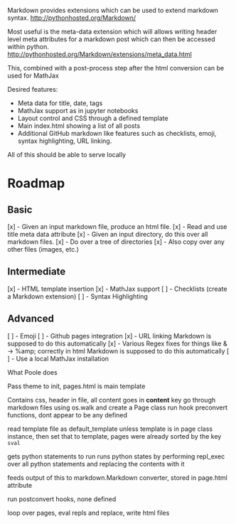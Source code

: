 Markdown provides extensions which can be used to extend markdown syntax.
http://pythonhosted.org/Markdown/

Most useful is the meta-data extension which will allows writing header level meta attributes for a markdown post which 
can then be accessed within python.
http://pythonhosted.org/Markdown/extensions/meta_data.html

This, combined with a post-process step after the html conversion can be used for MathJax

Desired features:
 - Meta data for title, date, tags
 - MathJax support as in jupyter notebooks
 - Layout control and CSS through a defined template
 - Main index.html showing a list of all posts
 - Additional GitHub markdown like features such as checklists, emoji, syntax highlighting, URL linking.
 
 All of this should be able to serve locally
 
 # Roadmap
 
## Basic
[x] - Given an input markdown file, produce an html file.
[x] - Read and use title meta data attribute
[x] - Given an input directory, do this over all markdown files.
[x] - Do over a tree of directories
[x] - Also copy over any other files (images, etc.)

## Intermediate
[x] - HTML template insertion
[x] - MathJax support
[ ] - Checklists (create a Markdown extension)
[ ] - Syntax Highlighting

## Advanced
[ ] - Emoji
[ ] - Github pages integration
[x] - URL linking
        Markdown is supposed to do this automatically
[x] - Various Regex fixes for things like & -> %amp; correctly in html
        Markdown is supposed to do this automatically
[ ] - Use a local MathJax installation
        
        
What Poole does

Pass theme to init, pages.html is main template

Contains css, header in file, all content goes in __content__ key
go through markdown files using os.walk and create a Page class
run hook preconvert functions, dont appear to be any defined

read template file as default_template unless template is in page class instance, then set that to template,
pages were already sorted by the key `sval`

gets python statements to run
runs python states by performing repl_exec over all python statements and replacing the contents with it

feeds output of this to markdown.Markdown converter, stored in page.html attribute

run postconvert hooks, none defined

loop over pages, eval repls and replace, write html files
